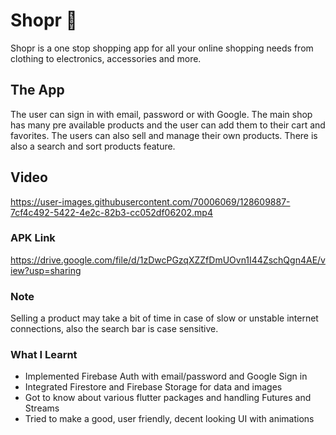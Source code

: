 # Shopr  🛒
Shopr is a one stop shopping app for all your online shopping needs from clothing to electronics, accessories and more.  
  
## The App  
The user can sign in with email, password or with Google. The main shop has many pre available products and the user can add them to their cart and favorites. The users can also sell and manage their own products. There is also a search and sort products feature.
  
## Video    


https://user-images.githubusercontent.com/70006069/128609887-7cf4c492-5422-4e2c-82b3-cc052df06202.mp4


### APK Link  
https://drive.google.com/file/d/1zDwcPGzqXZZfDmUOvn1I44ZschQgn4AE/view?usp=sharing  

### Note  
Selling a product may take a bit of time in case of slow or unstable internet connections, also the search bar is case sensitive.  
  
### What I Learnt  
- Implemented Firebase Auth with email/password and Google Sign in
- Integrated Firestore and Firebase Storage for data and images
- Got to know about various flutter packages and handling Futures and Streams
- Tried to make a good, user friendly, decent looking UI with animations

